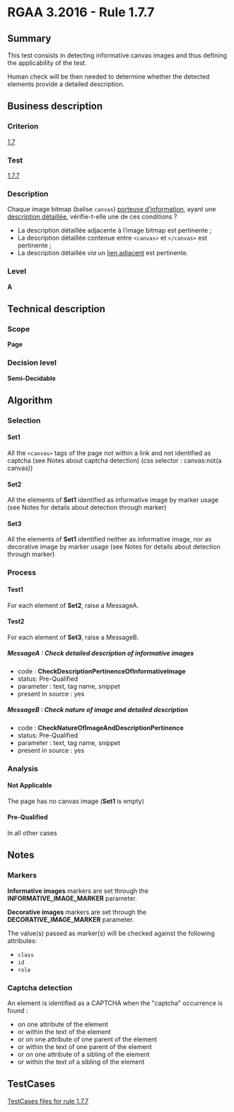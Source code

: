# RGAA 3.2016 - Rule 1.7.7

## Summary
This test consists in detecting informative canvas images and thus defining the applicability of the test.

Human check will be then needed to determine whether the detected elements provide a detailed description.

## Business description

### Criterion
[1.7](http://references.modernisation.gouv.fr/rgaa-accessibilite/2016/criteres.html#crit-1-7)

### Test
[1.7.7](http://references.modernisation.gouv.fr/rgaa-accessibilite/2016/criteres.html#test-1-7-7)

### Description
<div lang="fr">Chaque image <span lang="en">bitmap</span> (balise <code lang="en">canvas</code>) <a href="http://references.modernisation.gouv.fr/rgaa-accessibilite/2016/glossaire.html#image-porteuse-dinformation">porteuse d&#x2019;information</a>, ayant une <a href="http://references.modernisation.gouv.fr/rgaa-accessibilite/2016/glossaire.html#description-dtaille-image">description d&#xE9;taill&#xE9;e</a>, v&#xE9;rifie-t-elle une de ces conditions&nbsp;? <ul><li>La description d&#xE9;taill&#xE9;e adjacente &#xE0; l&#x2019;image <span lang="en">bitmap</span> est pertinente&nbsp;;</li> <li>La description d&#xE9;taill&#xE9;e contenue entre <code lang="en">&lt;canvas&gt;</code> et <code lang="en">&lt;/canvas&gt;</code> est pertinente&nbsp;;</li> <li>La description d&#xE9;taill&#xE9;e <i>via</i> un <a href="http://references.modernisation.gouv.fr/rgaa-accessibilite/2016/glossaire.html#lien-adjacent">lien adjacent</a> est pertinente.</li> </ul></div>

### Level
**A**

## Technical description

### Scope
**Page**

### Decision level
**Semi-Decidable**

## Algorithm

### Selection

#### Set1

All the `<canvas>` tags of the page not within a link and not identified as captcha (see Notes about captcha detection)  (css selector : canvas:not(a canvas))

#### Set2

All the elements of **Set1** identified as informative image by marker usage (see Notes for details about detection through marker)

#### Set3

All the elements of **Set1** identified neither as informative image, nor as decorative image by marker usage (see Notes for details about detection through marker)

### Process

#### Test1

For each element of **Set2**, raise a MessageA.

#### Test2

For each element of **Set3**, raise a MessageB.

##### MessageA : Check detailed description of informative images

-    code : **CheckDescriptionPertinenceOfInformativeImage** 
-    status: Pre-Qualified
-    parameter : text, tag name, snippet
-    present in source : yes

##### MessageB : Check nature of image and detailed description 

-    code : **CheckNatureOfImageAndDescriptionPertinence** 
-    status: Pre-Qualified
-    parameter : text, tag name, snippet
-    present in source : yes

### Analysis

#### Not Applicable 

The page has no canvas image (**Set1** is empty)

#### Pre-Qualified

In all other cases

## Notes

### Markers 

**Informative images** markers are set through the **INFORMATIVE_IMAGE_MARKER** parameter.

**Decorative images** markers are set through the **DECORATIVE_IMAGE_MARKER** parameter.

The value(s) passed as marker(s) will be checked against the following attributes:

- `class`
- `id`
- `role`

### Captcha detection

An element is identified as a CAPTCHA when the "captcha" occurrence is found :

- on one attribute of the element
- or within the text of the element
- or on one attribute of one parent of the element
- or within the text of one parent of the element
- or on one attribute of a sibling of the element
- or within the text of a sibling of the element



##  TestCases

[TestCases files for rule 1.7.7](https://github.com/Asqatasun/Asqatasun/tree/develop/rules/rules-rgaa3.2016/src/test/resources/testcases/rgaa32016/Rgaa32016Rule010707/)


